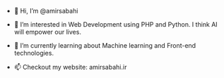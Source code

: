- 👋 Hi, I’m @amirsabahi
- 👀 I’m interested in Web Development using PHP and Python. I think AI will empower our lives.
- 🌱 I’m currently learning about Machine learning and Front-end technologies.

- 📫 Checkout my website: amirsabahi.ir

<!---
amirsabahi/amirsabahi is a ✨ special ✨ repository because its `README.md` (this file) appears on your GitHub profile.
You can click the Preview link to take a look at your changes.
--->
